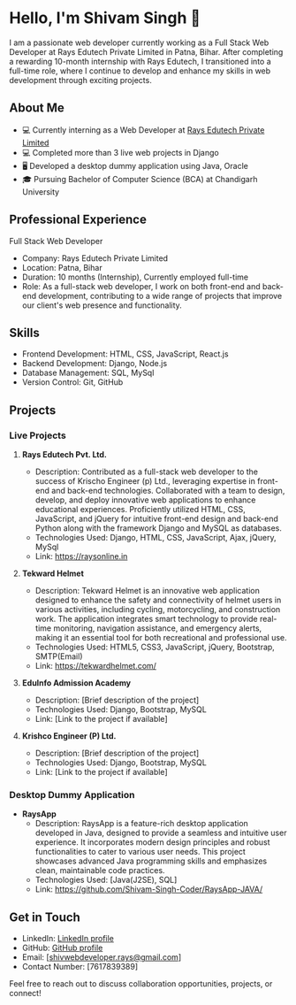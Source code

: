 # Hello, I'm Shivam Singh 👋

I am a passionate web developer currently working as a Full Stack Web Developer at Rays Edutech Private Limited in Patna, Bihar. After completing a rewarding 10-month internship with Rays Edutech, I transitioned into a full-time role, where I continue to develop and enhance my skills in web development through exciting projects.

## About Me

- 💻 Currently interning as a Web Developer at [Rays Edutech Private Limited](https://www.raysonline.in/)
- 💻 Completed more than 3 live web projects in Django
- 🖥️ Developed a desktop dummy application using Java, Oracle
- 🎓 Pursuing Bachelor of Computer Science (BCA) at Chandigarh University
## Professional Experience
 Full Stack Web Developer

- Company: Rays Edutech Private Limited
- Location: Patna, Bihar
- Duration: 10 months (Internship), Currently employed full-time
- Role: As a full-stack web developer, I work on both front-end and back-end development, contributing to a wide range of projects that improve our client's web presence and functionality.

## Skills

- Frontend Development: HTML, CSS, JavaScript, React.js
- Backend Development: Django, Node.js
- Database Management: SQL, MySql
- Version Control: Git, GitHub

## Projects

### Live Projects

1. **Rays Edutech Pvt. Ltd.**
   - Description: Contributed as a full-stack web developer to the success of Krischo
Engineer (p) Ltd., leveraging expertise in front-end and back-end
technologies. Collaborated with a team to design, develop, and deploy
innovative web applications to enhance educational
experiences. Proficiently utilized HTML, CSS, JavaScript, and jQuery for
intuitive front-end design and back-end Python along with the framework
Django and MySQL as databases.
   - Technologies Used: Django, HTML, CSS, JavaScript, Ajax, jQuery, MySql
   - Link: https://raysonline.in

2. **Tekward Helmet**
   - Description: Tekward Helmet is an innovative web application designed to enhance the safety and connectivity of helmet users in various activities, including cycling, motorcycling, and construction work. The application integrates smart technology to provide real-time monitoring, navigation assistance, and emergency alerts, making it an essential tool for both recreational and professional use.
   - Technologies Used: HTML5, CSS3, JavaScript, jQuery, Bootstrap, SMTP(Email)
   - Link: https://tekwardhelmet.com/

3. **EduInfo Admission Academy**
   - Description: [Brief description of the project]
   - Technologies Used: Django, Bootstrap, MySQL
   - Link: [Link to the project if available]
   
4. **Krishco Engineer (P) Ltd.**
   - Description: [Brief description of the project]
   - Technologies Used: Django, Bootstrap, MySQL
   - Link: [Link to the project if available]

### Desktop Dummy Application

- **RaysApp**
  - Description: RaysApp is a feature-rich desktop application developed in Java, designed to provide a seamless and intuitive user experience. It incorporates modern design principles and robust functionalities to cater to various user needs. This project showcases advanced Java programming skills and emphasizes clean, maintainable code practices.
  - Technologies Used: [Java(J2SE), SQL]
  - Link: https://github.com/Shivam-Singh-Coder/RaysApp-JAVA/

## Get in Touch

- LinkedIn: [LinkedIn profile](https://www.linkedin.com/in/shivam-singh-555015225)
- GitHub: [GitHub profile](https://github.com/Shivam-Singh-Coder)
- Email: [shivwebdeveloper.rays@gmail.com]
- Contact Number: [7617839389]

Feel free to reach out to discuss collaboration opportunities, projects, or connect!
